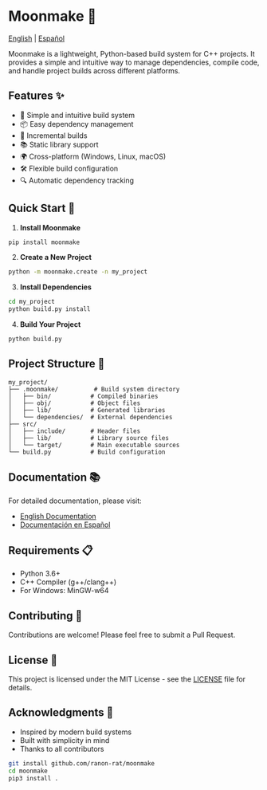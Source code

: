 # Moonmake 🌙

[English](docs/en/README.md) | [Español](docs/es/README.md)

Moonmake is a lightweight, Python-based build system for C++ projects. It provides a simple and intuitive way to manage dependencies, compile code, and handle project builds across different platforms.

## Features ✨

- 🚀 Simple and intuitive build system
- 📦 Easy dependency management
- 🔄 Incremental builds
- 📚 Static library support
- 🌍 Cross-platform (Windows, Linux, macOS)
- 🛠️ Flexible build configuration
- 🔍 Automatic dependency tracking

## Quick Start 🚀

1. **Install Moonmake**
```bash
pip install moonmake
```

2. **Create a New Project**
```bash
python -m moonmake.create -n my_project
```

3. **Install Dependencies**
```bash
cd my_project
python build.py install
```

4. **Build Your Project**
```bash
python build.py
```

## Project Structure 📁

```
my_project/
├── .moonmake/          # Build system directory
│   ├── bin/           # Compiled binaries
│   ├── obj/           # Object files
│   ├── lib/           # Generated libraries
│   └── dependencies/  # External dependencies
├── src/
│   ├── include/       # Header files
│   ├── lib/           # Library source files
│   └── target/        # Main executable sources
└── build.py           # Build configuration
```

## Documentation 📚

For detailed documentation, please visit:
- [English Documentation](docs/en/README.md)
- [Documentación en Español](docs/es/README.md)

## Requirements 📋

- Python 3.6+
- C++ Compiler (g++/clang++)
- For Windows: MinGW-w64

## Contributing 🤝

Contributions are welcome! Please feel free to submit a Pull Request.

## License 📄

This project is licensed under the MIT License - see the [LICENSE](LICENSE) file for details.

## Acknowledgments 🙏

- Inspired by modern build systems
- Built with simplicity in mind
- Thanks to all contributors


```bash
git install github.com/ranon-rat/moonmake
cd moonmake
pip3 install .
```